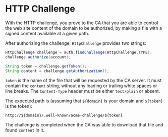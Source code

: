 # HTTP Challenge

With the HTTP challenge, you prove to the CA that you are able to control the web site content of the domain to be authorized, by making a file with a signed content available at a given path.

After authorizing the challenge, `HttpChallenge` provides two strings:

```java
HttpChallenge challenge = auth.findChallenge(HttpChallenge.TYPE);
challenge.authorize(account);

String token = challenge.getToken();
String content = challenge.getAuthorization();
```

`token` is the name of the file that will be requested by the CA server. It must contain the `content` string, without any leading or trailing white spaces or line breaks. The `Content-Type` header must be either `text/plain` or absent.

The expected path is (assuming that `${domain}` is your domain and `${token}` is the token):

```
http://${domain}/.well-known/acme-challenge/${token}
```

The challenge is completed when the CA was able to download that file and found `content` in it.
